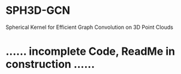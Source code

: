 # SPH3D-GCN
Spherical Kernel for Efficient Graph Convolution on 3D Point Clouds
# ...... incomplete Code, ReadMe in construction ......
